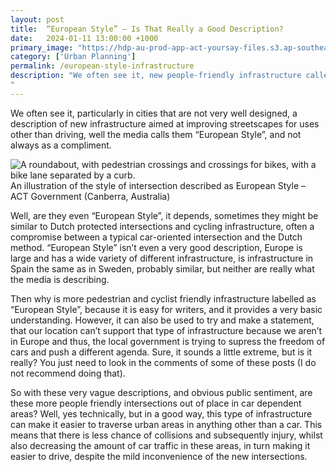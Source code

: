 ```yaml
---
layout: post
title:  “European Style” – Is That Really a Good Description?
date:   2024-01-11 13:00:00 +1000
primary_image: "https://hdp-au-prod-app-act-yoursay-files.s3.ap-southeast-2.amazonaws.com/6216/8326/5351/7_ACT_Linedrawings_CollectorToCollector_Roundabout_Gold_v2.jpg"
category: ['Urban Planning']
permalink: /european-style-infrastructure
description: "We often see it, new people-friendly infrastructure called European, not always in a positive way.
"
---
```


We often see it, particularly in cities that are not very well designed, a description of new infrastructure aimed at improving streetscapes for uses other than driving, well the media calls them “European Style”, and not always as a compliment. 

![A roundabout, with pedestrian crossings and crossings for bikes, with a bike lane separated by a curb.](https://hdp-au-prod-app-act-yoursay-files.s3.ap-southeast-2.amazonaws.com/6216/8326/5351/7_ACT_Linedrawings_CollectorToCollector_Roundabout_Gold_v2.jpg)
<span data-nosnippet class="caption">An illustration of the style of intersection described as European Style – ACT Government (Canberra, Australia)</span>

Well, are they even “European Style”, it depends, sometimes they might be similar to Dutch protected intersections and cycling infrastructure, often a compromise between a typical car-oriented intersection and the Dutch method. “European Style” isn’t even a very good description, Europe is large and has a wide variety of different infrastructure, is infrastructure in Spain the same as in Sweden, probably similar, but neither are really what the media is describing. 

Then why is more pedestrian and cyclist friendly infrastructure labelled as “European Style”, because it is easy for writers, and it provides a very basic understanding. However, it can also be used to try and make a statement, that our location can’t support that type of infrastructure because we aren’t in Europe and thus, the local government is trying to supress the freedom of cars and push a different agenda. Sure, it sounds a little extreme, but is it really? You just need to look in the comments of some of these posts (I do not recommend doing that).

So with these very vague descriptions, and obvious public sentiment, are these more people friendly intersections out of place in car dependent areas? Well, yes technically, but in a good way, this type of infrastructure can make it easier to traverse urban areas in anything other than a car. This means that there is less chance of collisions and subsequently injury, whilst also decreasing the amount of car traffic in these areas, in turn making it easier to drive, despite the mild inconvenience of the new intersections.
